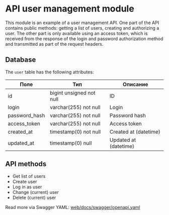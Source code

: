 # API user management module

This module is an example of a user management API. One part of the API contains public methods:
getting a list of users, creating and authorizing a user. The other part is only available using an access token, 
which is received from the response of the login and password authorization method and transmitted as part of the request headers.

## Database

The `user` table has the following attributes:

| Поле          | Тип                      | Описание              |
|---------------|--------------------------|-----------------------|
| id            | bigint unsigned not null | ID                    |
| login         | varchar(255) not null    | Login                 |
| password_hash | varchar(255) not null    | Password hash         |
| access_token  | varchar(255) not null    | Access token          |
| created_at    | timestamp(0) not null    | Created at (datetime) |
| updated_at    | timestamp(0) null        | Updated at (datetime) |

## API methods

- Get list of users
- Create user
- Log in as user
- Change (current) user
- Delete (current) user

Read more via Swagger YAML: [web/docs/swagger/openapi.yaml](web/docs/swagger/openapi.yaml)
